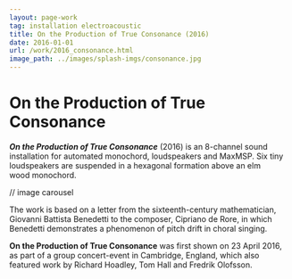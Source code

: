 ```yaml
---
layout: page-work
tag: installation electroacoustic
title: On the Production of True Consonance (2016)
date: 2016-01-01
url: /work/2016_consonance.html
image_path: ../images/splash-imgs/consonance.jpg
---
```

# On the Production of True Consonance

_**On the Production of True Consonance**_ (2016) is an 8-channel sound installation for automated monochord, loudspeakers and MaxMSP. Six tiny loudspeakers are suspended in a hexagonal formation above an elm wood monochord.

// image carousel

The work is based on a letter from the sixteenth-century mathematician, Giovanni Battista Benedetti to the composer, Cipriano de Rore, in which Benedetti demonstrates a phenomenon of pitch drift in choral singing.

**On the Production of True Consonance** was first shown on 23 April 2016, as part of a group concert-event in Cambridge, England, which also featured work by Richard Hoadley, Tom Hall and Fredrik Olofsson.
